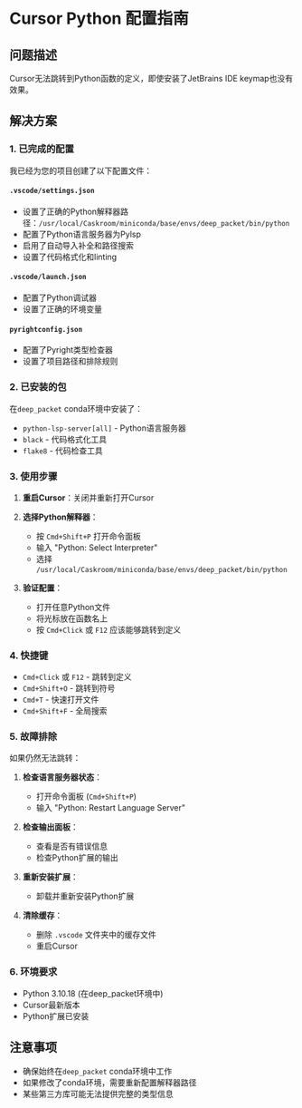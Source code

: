 # Cursor Python 配置指南

## 问题描述
Cursor无法跳转到Python函数的定义，即使安装了JetBrains IDE keymap也没有效果。

## 解决方案

### 1. 已完成的配置

我已经为您的项目创建了以下配置文件：

#### `.vscode/settings.json`
- 设置了正确的Python解释器路径：`/usr/local/Caskroom/miniconda/base/envs/deep_packet/bin/python`
- 配置了Python语言服务器为Pylsp
- 启用了自动导入补全和路径搜索
- 设置了代码格式化和linting

#### `.vscode/launch.json`
- 配置了Python调试器
- 设置了正确的环境变量

#### `pyrightconfig.json`
- 配置了Pyright类型检查器
- 设置了项目路径和排除规则

### 2. 已安装的包

在`deep_packet` conda环境中安装了：
- `python-lsp-server[all]` - Python语言服务器
- `black` - 代码格式化工具
- `flake8` - 代码检查工具

### 3. 使用步骤

1. **重启Cursor**：关闭并重新打开Cursor
2. **选择Python解释器**：
   - 按 `Cmd+Shift+P` 打开命令面板
   - 输入 "Python: Select Interpreter"
   - 选择 `/usr/local/Caskroom/miniconda/base/envs/deep_packet/bin/python`

3. **验证配置**：
   - 打开任意Python文件
   - 将光标放在函数名上
   - 按 `Cmd+Click` 或 `F12` 应该能够跳转到定义

### 4. 快捷键

- `Cmd+Click` 或 `F12` - 跳转到定义
- `Cmd+Shift+O` - 跳转到符号
- `Cmd+T` - 快速打开文件
- `Cmd+Shift+F` - 全局搜索

### 5. 故障排除

如果仍然无法跳转：

1. **检查语言服务器状态**：
   - 打开命令面板 (`Cmd+Shift+P`)
   - 输入 "Python: Restart Language Server"

2. **检查输出面板**：
   - 查看是否有错误信息
   - 检查Python扩展的输出

3. **重新安装扩展**：
   - 卸载并重新安装Python扩展

4. **清除缓存**：
   - 删除 `.vscode` 文件夹中的缓存文件
   - 重启Cursor

### 6. 环境要求

- Python 3.10.18 (在deep_packet环境中)
- Cursor最新版本
- Python扩展已安装

## 注意事项

- 确保始终在`deep_packet` conda环境中工作
- 如果修改了conda环境，需要重新配置解释器路径
- 某些第三方库可能无法提供完整的类型信息 
